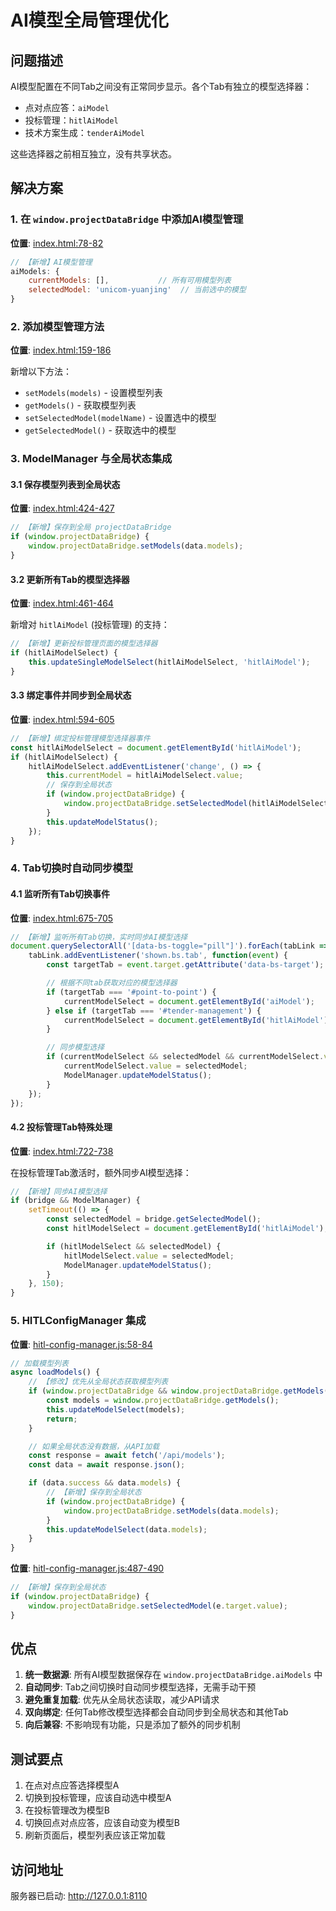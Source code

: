 # AI模型全局管理优化

## 问题描述
AI模型配置在不同Tab之间没有正常同步显示。各个Tab有独立的模型选择器：
- 点对点应答：`aiModel`
- 投标管理：`hitlAiModel`
- 技术方案生成：`tenderAiModel`

这些选择器之前相互独立，没有共享状态。

## 解决方案

### 1. 在 `window.projectDataBridge` 中添加AI模型管理

**位置**: [index.html:78-82](ai_tender_system/web/templates/index.html#L78-L82)

```javascript
// 【新增】AI模型管理
aiModels: {
    currentModels: [],           // 所有可用模型列表
    selectedModel: 'unicom-yuanjing'  // 当前选中的模型
}
```

### 2. 添加模型管理方法

**位置**: [index.html:159-186](ai_tender_system/web/templates/index.html#L159-L186)

新增以下方法：
- `setModels(models)` - 设置模型列表
- `getModels()` - 获取模型列表
- `setSelectedModel(modelName)` - 设置选中的模型
- `getSelectedModel()` - 获取选中的模型

### 3. ModelManager 与全局状态集成

#### 3.1 保存模型列表到全局状态
**位置**: [index.html:424-427](ai_tender_system/web/templates/index.html#L424-L427)

```javascript
// 【新增】保存到全局 projectDataBridge
if (window.projectDataBridge) {
    window.projectDataBridge.setModels(data.models);
}
```

#### 3.2 更新所有Tab的模型选择器
**位置**: [index.html:461-464](ai_tender_system/web/templates/index.html#L461-L464)

新增对 `hitlAiModel` (投标管理) 的支持：
```javascript
// 【新增】更新投标管理页面的模型选择器
if (hitlAiModelSelect) {
    this.updateSingleModelSelect(hitlAiModelSelect, 'hitlAiModel');
}
```

#### 3.3 绑定事件并同步到全局状态
**位置**: [index.html:594-605](ai_tender_system/web/templates/index.html#L594-L605)

```javascript
// 【新增】绑定投标管理模型选择器事件
const hitlAiModelSelect = document.getElementById('hitlAiModel');
if (hitlAiModelSelect) {
    hitlAiModelSelect.addEventListener('change', () => {
        this.currentModel = hitlAiModelSelect.value;
        // 保存到全局状态
        if (window.projectDataBridge) {
            window.projectDataBridge.setSelectedModel(hitlAiModelSelect.value);
        }
        this.updateModelStatus();
    });
}
```

### 4. Tab切换时自动同步模型

#### 4.1 监听所有Tab切换事件
**位置**: [index.html:675-705](ai_tender_system/web/templates/index.html#L675-L705)

```javascript
// 【新增】监听所有Tab切换，实时同步AI模型选择
document.querySelectorAll('[data-bs-toggle="pill"]').forEach(tabLink => {
    tabLink.addEventListener('shown.bs.tab', function(event) {
        const targetTab = event.target.getAttribute('data-bs-target');

        // 根据不同tab获取对应的模型选择器
        if (targetTab === '#point-to-point') {
            currentModelSelect = document.getElementById('aiModel');
        } else if (targetTab === '#tender-management') {
            currentModelSelect = document.getElementById('hitlAiModel');
        }

        // 同步模型选择
        if (currentModelSelect && selectedModel && currentModelSelect.value !== selectedModel) {
            currentModelSelect.value = selectedModel;
            ModelManager.updateModelStatus();
        }
    });
});
```

#### 4.2 投标管理Tab特殊处理
**位置**: [index.html:722-738](ai_tender_system/web/templates/index.html#L722-L738)

在投标管理Tab激活时，额外同步AI模型选择：
```javascript
// 【新增】同步AI模型选择
if (bridge && ModelManager) {
    setTimeout(() => {
        const selectedModel = bridge.getSelectedModel();
        const hitlModelSelect = document.getElementById('hitlAiModel');

        if (hitlModelSelect && selectedModel) {
            hitlModelSelect.value = selectedModel;
            ModelManager.updateModelStatus();
        }
    }, 150);
}
```

### 5. HITLConfigManager 集成

**位置**: [hitl-config-manager.js:58-84](ai_tender_system/web/static/js/hitl-config-manager.js#L58-L84)

```javascript
// 加载模型列表
async loadModels() {
    // 【修改】优先从全局状态获取模型列表
    if (window.projectDataBridge && window.projectDataBridge.getModels().length > 0) {
        const models = window.projectDataBridge.getModels();
        this.updateModelSelect(models);
        return;
    }

    // 如果全局状态没有数据，从API加载
    const response = await fetch('/api/models');
    const data = await response.json();

    if (data.success && data.models) {
        // 【新增】保存到全局状态
        if (window.projectDataBridge) {
            window.projectDataBridge.setModels(data.models);
        }
        this.updateModelSelect(data.models);
    }
}
```

**位置**: [hitl-config-manager.js:487-490](ai_tender_system/web/static/js/hitl-config-manager.js#L487-L490)

```javascript
// 【新增】保存到全局状态
if (window.projectDataBridge) {
    window.projectDataBridge.setSelectedModel(e.target.value);
}
```

## 优点

1. **统一数据源**: 所有AI模型数据保存在 `window.projectDataBridge.aiModels` 中
2. **自动同步**: Tab之间切换时自动同步模型选择，无需手动干预
3. **避免重复加载**: 优先从全局状态读取，减少API请求
4. **双向绑定**: 任何Tab修改模型选择都会自动同步到全局状态和其他Tab
5. **向后兼容**: 不影响现有功能，只是添加了额外的同步机制

## 测试要点

1. 在点对点应答选择模型A
2. 切换到投标管理，应该自动选中模型A
3. 在投标管理改为模型B
4. 切换回点对点应答，应该自动变为模型B
5. 刷新页面后，模型列表应该正常加载

## 访问地址
服务器已启动: http://127.0.0.1:8110
